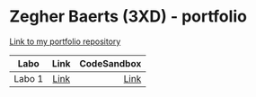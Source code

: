 # Zegher Baerts (3XD) - portfolio

[Link to my portfolio repository](https://github.com/zegher/dev5-portfolios-2023) 


| Labo        | Link           | CodeSandbox  |
| ------------- |:-------------:| -----:|
| Labo 1 | [Link](https://github.com/zegher/LAB1-DEV5-SPEECH) | [Link](x) |